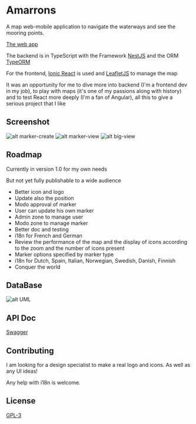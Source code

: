 # Amarrons

A map web-mobile application to navigate the waterways and see the mooring points.

[The web app](https://amarrons.com)

The backend is in TypeScript with the Framework [NestJS](https://nestjs.com/) and the ORM [TypeORM](https://typeorm.io/#/)

For the frontend, [Ionic React](https://ionicframework.com/react) is used and [LeafletJS](https://leafletjs.com/) to manage the map

It was an opportunity for me to dive more into backend (I'm a frontend dev in my job), to play with maps (it's one of my passions along with history) and to test React more deeply (I'm a fan of Angular), all this to give a serious project that I like



## Screenshot

![alt marker-create](http://data.gerardweb.eu/amarrons/pictures/marker-create.png)
![alt marker-view](http://data.gerardweb.eu/amarrons/pictures/marker-view.png)
![alt big-view](http://data.gerardweb.eu/amarrons/pictures/big-view.png)



## Roadmap

Currently in version 1.0 for my own needs

But not yet fully publishable to a wide audience

* Better icon and logo
* Update also the position
* Modo approval of marker
* User can update his own marker
* Admin zone to manage user
* Modo zone to manage marker
* Better doc and testing
* i18n for French and German
* Review the performance of the map and the display of icons according to the zoom and the number of icons present
* Marker options specified by marker type
* i18n for Dutch, Spain, Italian, Norwegian, Swedish, Danish, Finnish
* Conquer the world



## DataBase

![alt UML](https://raw.githubusercontent.com/kingdomflo/Amarrons/main/Amarrons_Backend/out/plantUml/class/class.png)



## API Doc

[Swagger](https://amarrons.com/api/)



## Contributing
I am looking for a design specialist to make a real logo and icons. As well as any UI ideas!

Any help with i18n is welcome.



## License

[GPL-3](https://choosealicense.com/licenses/gpl-3.0/)